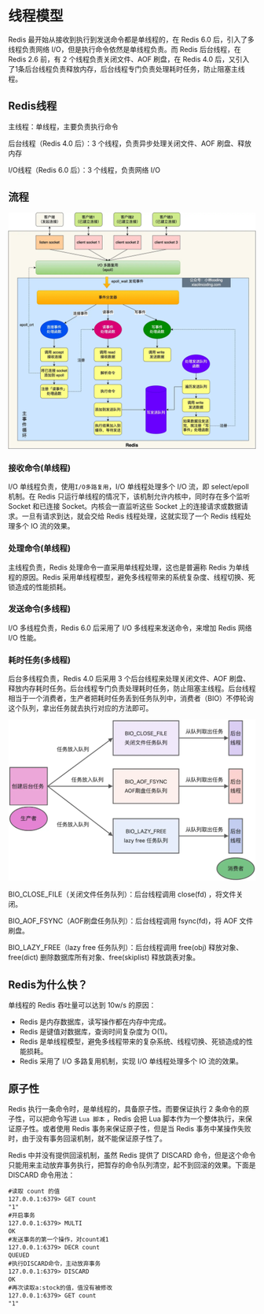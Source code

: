# 线程模型
Redis 最开始从接收到执行到发送命令都是单线程的，在 Redis 6.0 后，引入了多线程负责网络 I/O，但是执行命令依然是单线程负责。而 Redis 后台线程，在 Redis 2.6 前，有 2 个线程负责关闭文件、AOF 刷盘，在 Redis 4.0 后，又引入了1条后台线程负责释放内存，后台线程专门负责处理耗时任务，防止阻塞主线程。

## Redis线程
主线程：单线程，主要负责执行命令

后台线程（Redis 4.0 后）：3 个线程，负责异步处理关闭文件、AOF 刷盘、释放内存

I/O线程（Redis 6.0 后）：3 个线程，负责网络 I/O

## 流程
![image.png](../images/thread_model-01.png)

### 接收命令(单线程)
I/O 单线程负责，使用`I/O多路复用`，I/O 单线程处理多个 I/O 流，即 select/epoll 机制。在 Redis 只运行单线程的情况下，该机制允许内核中，同时存在多个监听 Socket 和已连接 Socket。内核会一直监听这些 Socket 上的连接请求或数据请求。一旦有请求到达，就会交给 Redis 线程处理，这就实现了一个 Redis 线程处理多个 IO 流的效果。

### 处理命令(单线程)
主线程负责，Redis 处理命令一直采用单线程处理，这也是普遍称 Redis 为单线程的原因。Redis 采用单线程模型，避免多线程带来的系统复杂度、线程切换、死锁造成的性能损耗。

### 发送命令(多线程)
I/O 多线程负责，Redis 6.0 后采用了 I/O 多线程来发送命令，来增加 Redis 网络 I/O 性能。

### 耗时任务(多线程)
后台多线程负责，Redis 4.0 后采用 3 个后台线程来处理关闭文件、AOF 刷盘、释放内存耗时任务。后台线程专门负责处理耗时任务，防止阻塞主线程。后台线程相当于一个消费者，生产者把耗时任务丢到任务队列中，消费者（BIO）不停轮询这个队列，拿出任务就去执行对应的方法即可。

![image.png](../images/thread_model-02.png)

BIO_CLOSE_FILE（关闭文件任务队列）：后台线程调用 close(fd) ，将文件关闭。

BIO_AOF_FSYNC（AOF刷盘任务队列）：后台线程调用 fsync(fd)，将 AOF 文件刷盘。

BIO_LAZY_FREE（lazy free 任务队列）：后台线程调用 free(obj) 释放对象、free(dict) 删除数据库所有对象、free(skiplist) 释放跳表对象。

## Redis为什么快？
单线程的 Redis 吞吐量可以达到 10w/s 的原因：
- Redis 是内存数据库，读写操作都在内存中完成。
- Redis 是键值对数据库，查询时间复杂度为 O(1)。
- Redis 是单线程模型，避免多线程带来的复杂系统、线程切换、死锁造成的性能损耗。
- Redis 采用了 I/O 多路复用机制，实现 I/O 单线程处理多个 IO 流的效果。

## 原子性
Redis 执行一条命令时，是单线程的，具备原子性。而要保证执行 2 条命令的原子性，可以把命令写进 `Lua 脚本` ，Redis 会把 Lua 脚本作为一个整体执行，来保证原子性。或者使用 Redis 事务来保证原子性，但是当 Redis 事务中某操作失败时，由于没有事务回滚机制，就不能保证原子性了。

Redis 中并没有提供回滚机制，虽然 Redis 提供了 DISCARD 命令，但是这个命令只能用来主动放弃事务执行，把暂存的命令队列清空，起不到回滚的效果。下面是 DISCARD 命令用法：
```
#读取 count 的值
127.0.0.1:6379> GET count
"1"
#开启事务
127.0.0.1:6379> MULTI
OK
#发送事务的第一个操作，对count减1
127.0.0.1:6379> DECR count
QUEUED
#执行DISCARD命令，主动放弃事务
127.0.0.1:6379> DISCARD
OK
#再次读取a:stock的值，值没有被修改
127.0.0.1:6379> GET count
"1"
```
